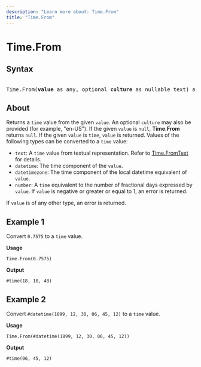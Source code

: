 ```yaml
---
description: "Learn more about: Time.From"
title: "Time.From"
---
```

# Time.From

## Syntax

<pre> 
Time.From(<b>value</b> as any, optional <b>culture</b> as nullable text) as nullable time
</pre>
  
## About

Returns a `time` value from the given `value`. An optional `culture` may also be provided (for example, "en-US"). If the given `value` is `null`, **Time.From** returns `null`. If the given `value` is `time`, `value` is returned. Values of the following types can be converted to a `time` value:

* `text`: A `time` value from textual representation. Refer to [Time.FromText](time-fromtext.md) for details.
* `datetime`: The time component of the `value`.
* `datetimezone`: The time component of the local datetime equivalent of `value`.
* `number`: A `time` equivalent to the number of fractional days expressed by `value`. If `value` is negative or greater or equal to 1, an error is returned.

If `value` is of any other type, an error is returned.

## Example 1

Convert `0.7575` to a `time` value.

**Usage**

```powerquery-m
Time.From(0.7575)
```

**Output**

`#time(18, 10, 48)`

## Example 2

Convert `#datetime(1899, 12, 30, 06, 45, 12)` to a `time` value.

**Usage**

```powerquery-m
Time.From(#datetime(1899, 12, 30, 06, 45, 12))
```

**Output**

`#time(06, 45, 12)`
